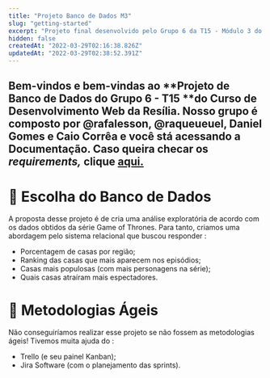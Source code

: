 ```yaml
---
title: "Projeto Banco de Dados M3"
slug: "getting-started"
excerpt: "Projeto final desenvolvido pelo Grupo 6 da T15 - Módulo 3 do Curso WebDev Resília"
hidden: false
createdAt: "2022-03-29T02:16:38.826Z"
updatedAt: "2022-03-29T02:38:52.391Z"
---
```

## Bem-vindos e bem-vindas ao **Projeto de Banco de Dados do Grupo 6 - T15 **do Curso de Desenvolvimento Web da Resília. Nosso grupo é composto por @rafalesson, @raqueueuel, Daniel Gomes e Caio Corrêa e você stá acessando a **Documentação**. Caso queira checar os *requirements,* clique [aqui.](https://projeto-banco-de-dados-m3.readme.io/docs/requirements)
##

# 📝 Escolha do Banco de Dados 

A proposta desse projeto é de cria uma análise exploratória de acordo com os dados obtidos da série Game of Thrones. Para tanto, criamos uma abordagem pelo sistema relacional que buscou responder : 
  
  *  Porcentagem de casas por região;
  *  Ranking das casas que mais aparecem nos episódios; 
  *  Casas mais populosas (com mais personagens na série);
  *  Quais casas atraíram mais espectadores.


# 📝 Metodologias Ágeis 

Não conseguiríamos realizar esse projeto se não fossem as metodologias ágeis! Tivemos muita ajuda do : 

* Trello (e seu painel Kanban);
* Jira Software (com o planejamento das sprints).
